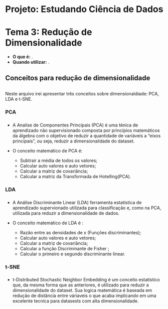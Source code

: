 # **Projeto: Estudando Ciência de Dados**

# **Tema 3: Redução de Dimensionalidade**

- **O que é:** .
- **Quando utilizar:**  .

## Conceitos para redução de dimensionalidade <h2>

Neste arquivo irei apresentar três conceitos sobre dimensionaldiade: PCA, LDA e t-SNE.

### PCA <h3>

- A Analise de Componentes Principais (PCA) é uma ténica de aprendizado não supervisionado composta por princípios matemáticos da álgebra com o objetivo de reduzir a quantidade de variáveis a “eixos principais”, ou seja, reduzir a dimensionalidade do dataset.

- O conceito matemático de PCA é:
    - Subtrair a média de todos os valores;
    - Calcular auto valores e auto vetores;
    - Calcular a matriz de covariância;
    - Calcular a matriz da Transformada de Hotelling(PCA).


### LDA <h3>

- A Análise Discriminante Linear (LDA) ferramenta estatística de aprendizado supervionado utilizada para classificação  e, como na PCA, utilizada para reduzir a dimensionalidade de dados.

- O conceito matemático de LDA é :
    - Razão entre as densidades de x (Funções discriminantes);
    - Calcular auto valores e auto vetores;
    - Calcular a matriz de covariância;
    - Calcular a função Discriminante de Fisher ;
    - Calcular o primeiro e segundo discriminante linear.

### t-SNE <h3>

- t-Distributed Stochastic Neighbor Embedding é um conceito estatistico que, da mesma forma que as anteriores, é utilizado para reduzir a dimensionalidade do dataset. Sua logíca matemática é baseada em redução de distância entre váriaveis o que acaba implicando em uma excelente tecníca para datasests com alta dimensionalidade.

